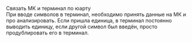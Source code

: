 Связать МК и терминал по юарту<br />
При вводе символов в терминал, необходимо принять данные на МК и про анализировать. Если пришла единица, в терминал постоянно выводить единицу, если другой символ был введëн, просто продублировать его в терминал.